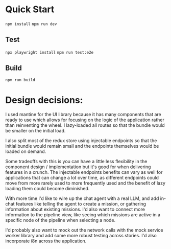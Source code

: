 # Quick Start

`npm install`
`npm run dev`

## Test
`npx playwright install`
`npm run test:e2e`

## Build

`npm run build`

# Design decisions:

I used mantine for the UI library because it has many components that are ready to use which allows for focusing on the logic of the application rather than reinventing the wheel. I lazy-loaded all routes so that the bundle would be smaller on the initial load.

I also split most of the redux store using injectable endpoints so that the initial bundle would remain small and the endpoints themselves would be loaded on demand.

Some tradeoffs with this is you can have a little less flexibility in the component design / implementation but it's good for when delivering features in a crunch. The injectable endpoints benefits can vary as well for applications that can change a lot over time, as different endpoints could move from more rarely used to more frequently used and the benefit of lazy loading them could become diminished.

With more time I'd like to wire up the chat agent with a real LLM, and add in-chat features like telling the agent to create a mission, or gathering information about existing missions. I'd also want to connect more information to the pipeline view, like seeing which missions are active in a specific node of the pipeline when selecting a node. 

I'd probably also want to mock out the network calls with the mock service worker library and add some more robust testing across stories. I'd also incorporate i8n across the application.